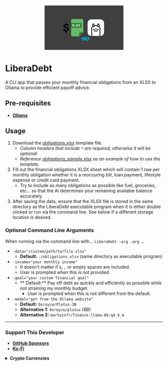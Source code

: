 <p align="center">
   <img src="thumbnail.png" alt="LiberaDebt" width="50%"/>
</p>

# LiberaDebt
A CLI app that passes your monthly financial obligations from an XLSX to Ollama to provide efficient payoff advice.

## Pre-requisites
* [**Ollama**](https://ollama.com)

## Usage
1. Download the [obligations.xlsx](https://github.com/nomadicGopher/LiberaDebt/blob/main/obligations.xlsx) template file.
    * _Column headers that include `*` are required, otherwise it will be optional_
    * _Reference [obligations_sample.xlsx](https://github.com/nomadicGopher/LiberaDebt/blob/main/obligations_sample.xlsx) as an example of how to use the template._
2. Fill out the financial obligations XLSX sheet which will contain 1 row per monthly obligation whether it is a reoccuring bill, loan payment, lifestyle expense or credit card payment.
    * Try to include as many obligations as possible like fuel, groceries, etc… so that the AI determines your remaining available balance accurately.
4. After saving the data, ensure that the XLSX file is stored in the same directory as the LiberaDebt executable program when it is either double clicked or run via the command line. See below if a different storage location is desired.

### Optional Command Line Arguments
When running via the command line with… `LiberaDebt -arg -arg …`
* `-data="/custom/path/to/file.xlsx"`
    *	**Default:** `./obligations.xlsx` (same directory as executable program)
* `-income="your monthly income"`
    * It doesn't matter if `$`, `,` or empty spaces are included.
    * User is prompted when this is not provided.
*	`-goal="your custom financial goal"`
    * ** Default:** Pay off debt as quickly and efficiently as possible while not straining my monthly budget.
 	  *	User is prompted when this is not different from the default.
*	`-model="get from the Ollama website"`
    *	**Default:** `0xroyce/Plutus-3B`
    *	**Alternative 1:** `0xroyce/plutus` (8B)
    * **Alternative 2:** `martain7r/finance-llama-8b:q4_k_m`

---

### Support This Developer
* [**GitHub Sponsors**](https://github.com/sponsors/nomadicGopher)
* [**Ko-Fi**](https://ko-fi.com/nomadicGopher)

<details>
  <summary><b>Crypto Currencies</b></summary>
  <ul>
    <li><b>ETH</b>: 0x7531d86D5Dbda398369ec43205F102e79B3c647A</li>
    <li><b>BTC</b>: bc1qtkuzp85vph7y37rqjlznuta293qsay07cgg90s</li>
    <li><b>LTC</b>: ltc1q9pquzquaj6peplygqdrcxxvcnd5fcud7x80lh8</li>
    <li><b>DOGE</b>: DNQ3GHBVEcNpzXNeB7B4sPqd7L1GhUpMg3</li>
    <li><b>SOL</b>: EQ6QwibvKZsazjvQGJk6fsGW4BQSDS1Zs6Dj79HfVvME</li>
  </ul>
</details>
